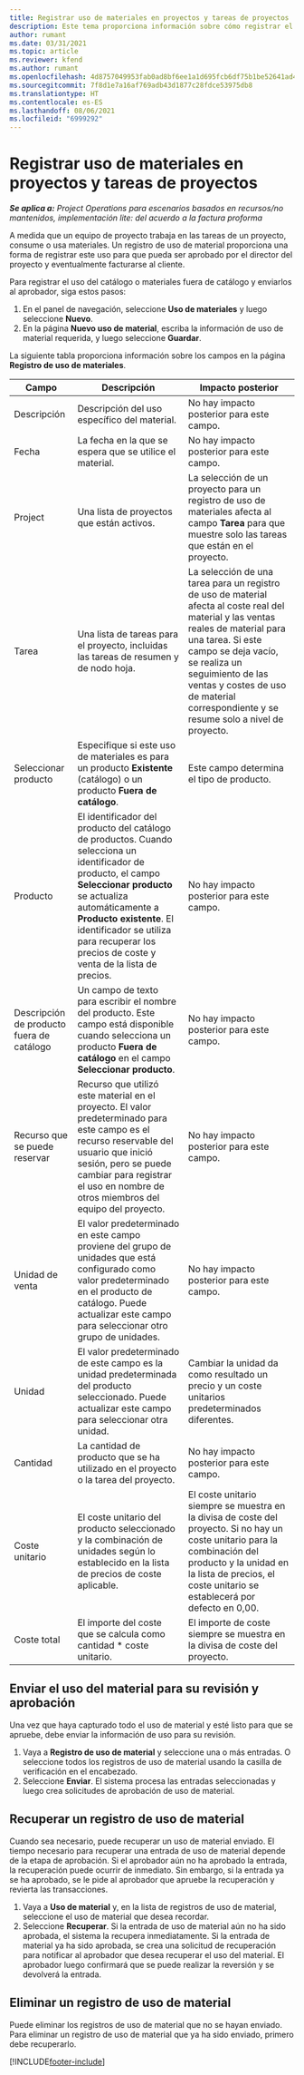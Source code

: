```yaml
---
title: Registrar uso de materiales en proyectos y tareas de proyectos
description: Este tema proporciona información sobre cómo registrar el uso de material en proyectos y tareas de proyectos.
author: rumant
ms.date: 03/31/2021
ms.topic: article
ms.reviewer: kfend
ms.author: rumant
ms.openlocfilehash: 4d8757049953fab0ad8bf6ee1a1d695fcb6df75b1be52641ad4af3b3137d7a0a
ms.sourcegitcommit: 7f8d1e7a16af769adb43d1877c28fdce53975db8
ms.translationtype: HT
ms.contentlocale: es-ES
ms.lasthandoff: 08/06/2021
ms.locfileid: "6999292"
---
```

# <a name="record-material-usage-on-projects-and-project-tasks"></a>Registrar uso de materiales en proyectos y tareas de proyectos

_**Se aplica a:** Project Operations para escenarios basados en recursos/no mantenidos, implementación lite: del acuerdo a la factura proforma_

A medida que un equipo de proyecto trabaja en las tareas de un proyecto, consume o usa materiales. Un registro de uso de material proporciona una forma de registrar este uso para que pueda ser aprobado por el director del proyecto y eventualmente facturarse al cliente. 

Para registrar el uso del catálogo o materiales fuera de catálogo y enviarlos al aprobador, siga estos pasos: 

1. En el panel de navegación, seleccione **Uso de materiales** y luego seleccione **Nuevo**.
2. En la página **Nuevo uso de material**, escriba la información de uso de material requerida, y luego seleccione **Guardar**.

La siguiente tabla proporciona información sobre los campos en la página **Registro de uso de materiales**. 

| **Campo** | **Descripción** | **Impacto posterior** |
| --- | --- | --- |
| Descripción | Descripción del uso específico del material. | No hay impacto posterior para este campo. |
| Fecha | La fecha en la que se espera que se utilice el material. | No hay impacto posterior para este campo. |
| Project | Una lista de proyectos que están activos. | La selección de un proyecto para un registro de uso de materiales afecta al campo **Tarea** para que muestre solo las tareas que están en el proyecto. |
| Tarea | Una lista de tareas para el proyecto, incluidas las tareas de resumen y de nodo hoja. | La selección de una tarea para un registro de uso de material afecta al coste real del material y las ventas reales de material para una tarea. Si este campo se deja vacío, se realiza un seguimiento de las ventas y costes de uso de material correspondiente y se resume solo a nivel de proyecto. |
| Seleccionar producto | Especifique si este uso de materiales es para un producto **Existente** (catálogo) o un producto **Fuera de catálogo**. | Este campo determina el tipo de producto. |
| Producto | El identificador del producto del catálogo de productos. Cuando selecciona un identificador de producto, el campo **Seleccionar producto** se actualiza automáticamente a **Producto existente**. El identificador se utiliza para recuperar los precios de coste y venta de la lista de precios. | No hay impacto posterior para este campo. |
| Descripción de producto fuera de catálogo | Un campo de texto para escribir el nombre del producto. Este campo está disponible cuando selecciona un producto **Fuera de catálogo** en el campo **Seleccionar producto**.| No hay impacto posterior para este campo. |
| Recurso que se puede reservar| Recurso que utilizó este material en el proyecto. El valor predeterminado para este campo es el recurso reservable del usuario que inició sesión, pero se puede cambiar para registrar el uso en nombre de otros miembros del equipo del proyecto. | No hay impacto posterior para este campo. |
| Unidad de venta | El valor predeterminado en este campo proviene del grupo de unidades que está configurado como valor predeterminado en el producto de catálogo. Puede actualizar este campo para seleccionar otro grupo de unidades. | No hay impacto posterior para este campo. |
| Unidad | El valor predeterminado de este campo es la unidad predeterminada del producto seleccionado. Puede actualizar este campo para seleccionar otra unidad. | Cambiar la unidad da como resultado un precio y un coste unitarios predeterminados diferentes. |
| Cantidad | La cantidad de producto que se ha utilizado en el proyecto o la tarea del proyecto. | No hay impacto posterior para este campo. |
| Coste unitario | El coste unitario del producto seleccionado y la combinación de unidades según lo establecido en la lista de precios de coste aplicable. | El coste unitario siempre se muestra en la divisa de coste del proyecto. Si no hay un coste unitario para la combinación del producto y la unidad en la lista de precios, el coste unitario se establecerá por defecto en 0,00. |
| Coste total | El importe del coste que se calcula como cantidad \* coste unitario.| El importe de coste siempre se muestra en la divisa de coste del proyecto. |


## <a name="submit-material-usage-for-review-and-approval"></a>Enviar el uso del material para su revisión y aprobación 
Una vez que haya capturado todo el uso de material y esté listo para que se apruebe, debe enviar la información de uso para su revisión.

1. Vaya a **Registro de uso de material** y seleccione una o más entradas. O seleccione todos los registros de uso de material usando la casilla de verificación en el encabezado.
2. Seleccione **Enviar**. El sistema procesa las entradas seleccionadas y luego crea solicitudes de aprobación de uso de material.

## <a name="recall-a-material-usage-log"></a>Recuperar un registro de uso de material

Cuando sea necesario, puede recuperar un uso de material enviado. El tiempo necesario para recuperar una entrada de uso de material depende de la etapa de aprobación.  Si el aprobador aún no ha aprobado la entrada, la recuperación puede ocurrir de inmediato. Sin embargo, si la entrada ya se ha aprobado, se le pide al aprobador que apruebe la recuperación y revierta las transacciones.

1. Vaya a **Uso de material** y, en la lista de registros de uso de material, seleccione el uso de material que desea recordar.
2. Seleccione **Recuperar**. Si la entrada de uso de material aún no ha sido aprobada, el sistema la recupera inmediatamente. Si la entrada de material ya ha sido aprobada, se crea una solicitud de recuperación para notificar al aprobador que desea recuperar el uso del material. El aprobador luego confirmará que se puede realizar la reversión y se devolverá la entrada.

## <a name="delete-a-material-usage-log"></a>Eliminar un registro de uso de material

Puede eliminar los registros de uso de material que no se hayan enviado. Para eliminar un registro de uso de material que ya ha sido enviado, primero debe recuperarlo.



[!INCLUDE[footer-include](../includes/footer-banner.md)]
